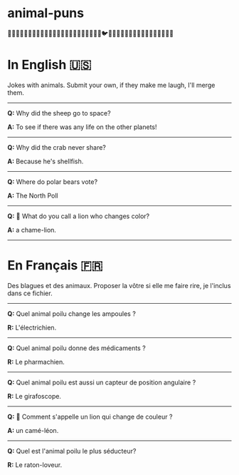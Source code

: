 # animal-puns
🐶🐱🐭🐹🐰🦊🐻🐼🐨🐯🦁🐮🐷🐽🐸🐵🙈🙉🙊🐒🦍🐔🐧🐦🐤🐣🐥🦆🦅🦉🦇🐺🐗🦊🐴🦄🐝🐛🦋🐌

# In English 🇺🇸
Jokes with animals. Submit your own, if they make me laugh, I'll merge them.

---

**Q:** Why did the sheep go to space?

**A:** To see if there was any life on the other planets!

---

**Q:** Why did the crab never share?

**A:** Because he's shellfish.

---

**Q:** Where do polar bears vote?

**A:** The North Poll

---

**Q:** 🦁 What do you call a lion who changes color?

**A:** a chame-lion.

---

# En Français 🇫🇷
Des blagues et des animaux. Proposer la vôtre si elle me faire rire, je l'inclus dans ce fichier.

---

**Q:** Quel animal poilu change les ampoules ?

**R:** L'électrichien.

---

**Q:** Quel animal poilu donne des médicaments ?

**R:** Le pharmachien.

---

**Q:** Quel animal poilu est aussi un capteur de position angulaire ?

**R:** Le girafoscope.

---

**Q:** 🦁 Comment s'appelle un lion qui change de couleur ?

**A:** un camé-léon.

---

**Q:** Quel est l'animal poilu le plus séducteur?

**R:** Le raton-loveur.

